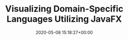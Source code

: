 ---
authors:
- Alexander Altenhuber
categories: []
date: '2020-05-08 15:18:27+00:00'
external_link: ''
image:
  caption: ''
  focal_point: ''
  preview_only: false
slides: ''
summary: ''
tags:
- Finished
title: Visualizing Domain-Specific Languages Utilizing JavaFX
url_code: ''
url_pdf: ''
url_slides: ''
url_video: ''
---